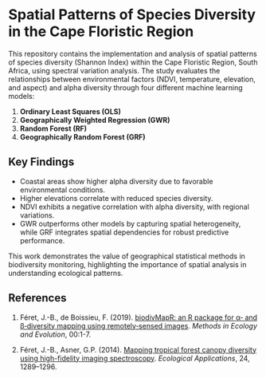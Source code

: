 # Spatial Patterns of Species Diversity in the Cape Floristic Region

This repository contains the implementation and analysis of spatial patterns of species diversity (Shannon Index) within the Cape Floristic Region, South Africa, using spectral variation analysis. The study evaluates the relationships between environmental factors (NDVI, temperature, elevation, and aspect) and alpha diversity through four different machine learning models:

1. **Ordinary Least Squares (OLS)**
2. **Geographically Weighted Regression (GWR)**
3. **Random Forest (RF)**
4. **Geographically Random Forest (GRF)**

## Key Findings
- Coastal areas show higher alpha diversity due to favorable environmental conditions.
- Higher elevations correlate with reduced species diversity.
- NDVI exhibits a negative correlation with alpha diversity, with regional variations.
- GWR outperforms other models by capturing spatial heterogeneity, while GRF integrates spatial dependencies for robust predictive performance.

This work demonstrates the value of geographical statistical methods in biodiversity monitoring, highlighting the importance of spatial analysis in understanding ecological patterns.

## References

1. Féret, J.-B., de Boissieu, F. (2019). [biodivMapR: an R package for α‐ and β‐diversity mapping using remotely‐sensed images](https://doi.org/10.1111/2041-210X.13310). *Methods in Ecology and Evolution*, 00:1-7.
   
2. Féret, J.-B., Asner, G.P. (2014). [Mapping tropical forest canopy diversity using high-fidelity imaging spectroscopy](https://doi.org/10.1890/13-1824.1). *Ecological Applications*, 24, 1289–1296.

